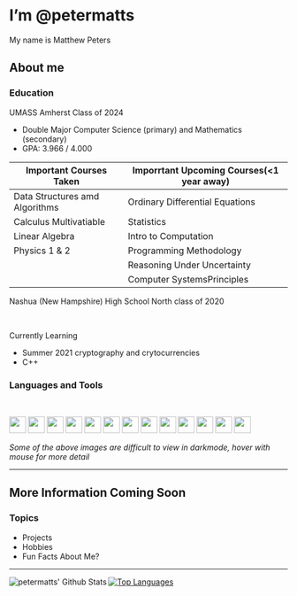 # I’m @petermatts

My name is Matthew Peters

## About me

### Education

UMASS Amherst Class of 2024

- Double Major Computer Science (primary) and Mathematics (secondary)
- GPA: 3.966 / 4.000

| Important Courses Taken        | Imporrtant Upcoming Courses(<1 year away) |
| ------------------------------ | ------------------------------------------- |
| Data Structures amd Algorithms | Ordinary Differential Equations             |
| Calculus Multivatiable         | Statistics                                  |
| Linear Algebra                 | Intro to Computation                        |
| Physics 1 & 2                  | Programming Methodology                     |
|                                | Reasoning Under Uncertainty                 |
|                                | Computer SystemsPrinciples                  |
  
Nashua (New Hampshire) High School North class of 2020

<br />

Currently Learning
- Summer 2021 cryptography and crytocurrencies
- C++

### Languages and Tools

<br />

[<img src="https://seeklogo.com/images/J/java-logo-7F8B35BAB3-seeklogo.com.png" height="30px" />](a "Java")
[<img src="https://www.vectorlogo.zone/logos/javascript/javascript-icon.svg" width="30px" />](a "Javascript")
[<img src="https://www.vectorlogo.zone/logos/python/python-icon.svg" width="30px" />](a "Python")
[<img src="https://upload.wikimedia.org/wikipedia/commons/thumb/1/18/ISO_C%2B%2B_Logo.svg/1822px-ISO_C%2B%2B_Logo.svg.png" width="30px" />](a "C++")
[<img src="https://www.vectorlogo.zone/logos/w3_html5/w3_html5-icon.svg" width="30px" />](a "HTML5")
[<img src="https://tecfa.unige.ch/perso/mafritz/teaching/slides/assets/images/css3-logo.svg" height="30px"/>](a "CSS3")
[<img src="https://upload.wikimedia.org/wikipedia/commons/thumb/9/92/LaTeX_logo.svg/1280px-LaTeX_logo.svg.png" height="30px"/>](a "LaTeX")
[<img src="https://upload.wikimedia.org/wikipedia/commons/thumb/9/9a/Visual_Studio_Code_1.35_icon.svg/1024px-Visual_Studio_Code_1.35_icon.svg.png" width="30px"/>](a "Visual Studio Code")
[<img src="https://www.vectorlogo.zone/logos/reactjs/reactjs-icon.svg" width="30px" />](a "React JS")
[<img src="https://www.paceit.co.uk/wp-content/uploads/2021/07/react-native-development-company.png" width="30px" />](a "React Native")
[<img src="https://www.vectorlogo.zone/logos/git-scm/git-scm-icon.svg" width="30px"/>](a "Git")
[<img src="https://upload.wikimedia.org/wikipedia/commons/9/91/Octicons-mark-github.svg" width="30"/>](a "GitHub")
[<img src="https://www.vectorlogo.zone/logos/firebase/firebase-icon.svg" width="30px">](a "Firebase")

*Some of the above images are difficult to view in darkmode, hover with mouse for more detail*

<!-- 1. CSS
1. Solodity -->

---

## More Information Coming Soon

### Topics
- Projects
- Hobbies
- Fun Facts About Me?
<!-- - Contact Information? -->

<hr />

<!-- [![Top Languages](https://github-readme-stats.vercel.app/api/top-langs/?username=petermatts&layout=compact&langs_count=10)](https://github.com/petermatts) -->

<img align="left" alt="petermatts' Github Stats" src="https://github-readme-stats.vercel.app/api?username=petermatts&show_icons=true&hide_border=true">

[![Top Languages](https://github-readme-stats.vercel.app/api/top-langs/?username=petermatts&layout=compact&langs_count=10&hide_border=true)](https://github.com/petermatts)

<!-- [![Readme Card](https://github-readme-stats.vercel.app/api/pin/?username=petermatts&repo=nfl-season-predictor)](https://github.com/petermatts/nfl-season-predictor) -->





